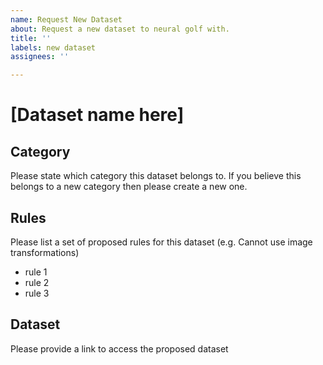 ```yaml
---
name: Request New Dataset
about: Request a new dataset to neural golf with.
title: ''
labels: new dataset
assignees: ''

---
```


# [Dataset name here]

## Category
Please state which category this dataset belongs to. If you believe this belongs to a new category then please create a new one.

## Rules
Please list a set of proposed rules for this dataset (e.g. Cannot use image transformations)
- rule 1
- rule 2
- rule 3

## Dataset
Please provide a link to access the proposed dataset
